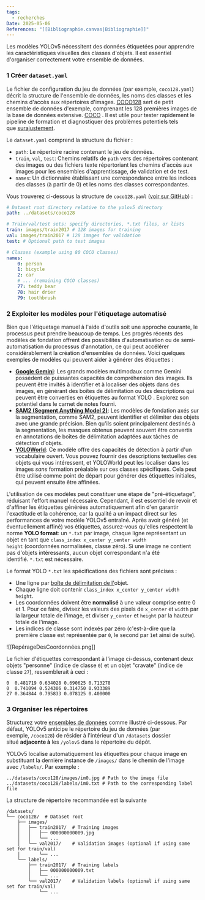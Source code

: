 ```yaml
---
tags:
  - recherches
Date: 2025-05-06
References: "[[Bibliographie.canvas|Bibliographie]]"
---
```

Les modèles YOLOv5 nécessitent des données étiquetées pour apprendre les caractéristiques visuelles des classes d'objets. Il est essentiel d'organiser correctement votre ensemble de données.

### 1 Créer `dataset.yaml`

Le fichier de configuration du jeu de données (par exemple, `coco128.yaml`) décrit la structure de l'ensemble de données, les noms des classes et les chemins d'accès aux répertoires d'images. [COCO128](https://docs.ultralytics.com/fr/datasets/detect/coco128/) sert de petit ensemble de données d'exemple, comprenant les 128 premières images de la base de données extensive. [COCO](https://docs.ultralytics.com/fr/datasets/detect/coco/) . Il est utile pour tester rapidement le pipeline de formation et diagnostiquer des problèmes potentiels tels que [surajustement](https://www.ultralytics.com/glossary/overfitting).

Le `dataset.yaml` comprend la structure du fichier :

- `path`: Le répertoire racine contenant le jeu de données.
- `train`, `val`, `test`: Chemins relatifs de `path` vers des répertoires contenant des images ou des fichiers texte répertoriant les chemins d'accès aux images pour les ensembles d'apprentissage, de validation et de test.
- `names`: Un dictionnaire établissant une correspondance entre les indices des classes (à partir de 0) et les noms des classes correspondantes.

Vous trouverez ci-dessous la structure de `coco128.yaml` ([voir sur GitHub](https://github.com/ultralytics/yolov5/blob/master/data/coco128.yaml)) :
```yaml
# Dataset root directory relative to the yolov5 directory
path: ../datasets/coco128

# Train/val/test sets: specify directories, *.txt files, or lists
train: images/train2017 # 128 images for training
val: images/train2017 # 128 images for validation
test: # Optional path to test images

# Classes (example using 80 COCO classes)
names:
    0: person
    1: bicycle
    2: car
    # ... (remaining COCO classes)
    77: teddy bear
    78: hair drier
    79: toothbrush
```

### 2 Exploiter les modèles pour l'étiquetage automatisé

Bien que l'étiquetage manuel à l'aide d'outils soit une approche courante, le processus peut prendre beaucoup de temps. Les progrès récents des modèles de fondation offrent des possibilités d'automatisation ou de semi-automatisation du processus d'annotation, ce qui peut accélérer considérablement la création d'ensembles de données. Voici quelques exemples de modèles qui peuvent aider à générer des étiquettes :

- **[Google Gemini](https://colab.research.google.com/github/ultralytics/notebooks/blob/main/notebooks/how-to-use-google-gemini-models-for-object-detection-image-captioning-and-ocr.ipynb)**: Les grands modèles multimodaux comme Gemini possèdent de puissantes capacités de compréhension des images. Ils peuvent être invités à identifier et à localiser des objets dans des images, en générant des boîtes de délimitation ou des descriptions qui peuvent être converties en étiquettes au format YOLO . Explorez son potentiel dans le carnet de notes fourni.
- **[SAM2 (Segment Anything Model 2)](https://docs.ultralytics.com/fr/models/sam-2/)**: Les modèles de fondation axés sur la segmentation, comme SAM2, peuvent identifier et délimiter des objets avec une grande précision. Bien qu'ils soient principalement destinés à la segmentation, les masques obtenus peuvent souvent être convertis en annotations de boîtes de délimitation adaptées aux tâches de détection d'objets.
- **[YOLOWorld](https://docs.ultralytics.com/fr/models/yolo-world/)**: Ce modèle offre des capacités de détection à partir d'un vocabulaire ouvert. Vous pouvez fournir des descriptions textuelles des objets qui vous intéressent, et YOLOWorld peut les localiser dans les images _sans_ formation préalable sur ces classes spécifiques. Cela peut être utilisé comme point de départ pour générer des étiquettes initiales, qui peuvent ensuite être affinées.

L'utilisation de ces modèles peut constituer une étape de "pré-étiquetage", réduisant l'effort manuel nécessaire. Cependant, il est essentiel de revoir et d'affiner les étiquettes générées automatiquement afin d'en garantir l'exactitude et la cohérence, car la qualité a un impact direct sur les performances de votre modèle YOLOv5 entraîné. Après avoir généré (et éventuellement affiné) vos étiquettes, assurez-vous qu'elles respectent la norme **YOLO format**: un `*.txt` par image, chaque ligne représentant un objet en tant que `class_index x_center y_center width height` (coordonnées normalisées, classe zéro). Si une image ne contient pas d'objets intéressants, aucun objet correspondant n'a été identifié. `*.txt` est nécessaire.

Le format YOLO `*.txt` les spécifications des fichiers sont précises :

- Une ligne par [boîte de délimitation de l'](https://www.ultralytics.com/glossary/bounding-box)objet.
- Chaque ligne doit contenir `class_index x_center y_center width height`.
- Les coordonnées doivent être **normalisé** à une valeur comprise entre 0 et 1. Pour ce faire, divisez les valeurs des pixels de `x_center` et `width` par la largeur totale de l'image, et diviser `y_center` et `height` par la hauteur totale de l'image.
- Les indices de classe sont indexés par zéro (c'est-à-dire que la première classe est représentée par `0`, le second par `1`et ainsi de suite).

![[RepérageDesCoordonnées.png]]

Le fichier d'étiquettes correspondant à l'image ci-dessus, contenant deux objets "personne" (indice de classe `0`) et un objet "cravate" (indice de classe `27`), ressemblerait à ceci :
```text
0  0.481719 0.634028 0.690625 0.713278
0  0.741094 0.524306 0.314750 0.933389
27 0.364844 0.795833 0.078125 0.400000
```

### 3 Organiser les répertoires

Structurez votre [ensembles de données](https://docs.ultralytics.com/fr/datasets/) comme illustré ci-dessous. Par défaut, YOLOv5 anticipe le répertoire du jeu de données (par exemple, `/coco128`) de résider à l'intérieur d'un `/datasets` dossier situé **adjacente à** les `/yolov5` dans le répertoire du dépôt.

YOLOv5 localise automatiquement les étiquettes pour chaque image en substituant la dernière instance de `/images/` dans le chemin de l'image avec `/labels/`. Par exemple :
```
../datasets/coco128/images/im0.jpg # Path to the image file
../datasets/coco128/labels/im0.txt # Path to the corresponding label file
```

La structure de répertoire recommandée est la suivante
```
/datasets/
└── coco128/  # Dataset root
    ├── images/
    │   ├── train2017/  # Training images
    │   │   ├── 000000000009.jpg
    │   │   └── ...
    │   └── val2017/    # Validation images (optional if using same set for train/val)
    │       └── ...
    └── labels/
        ├── train2017/  # Training labels
        │   ├── 000000000009.txt
        │   └── ...
        └── val2017/    # Validation labels (optional if using same set for train/val)
            └── ...
```


